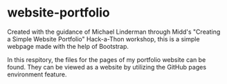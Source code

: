 # website-portfolio
Created with the guidance of Michael Linderman through Midd's "Creating a Simple Website Portfolio" Hack-a-Thon workshop, this is a simple webpage made with the help of Bootstrap. 

In this respitory, the files for the pages of my portfolio website can be found. They can be viewed as a website by utilizing the GitHub pages environment feature. 
